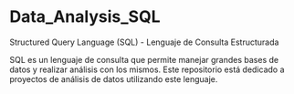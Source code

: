 # Data_Analysis_SQL

Structured Query Language (SQL) - Lenguaje de Consulta Estructurada

SQL es un lenguaje de consulta que permite manejar grandes bases de datos y realizar análisis con los mismos. Este repositorio está dedicado a proyectos de análisis de datos utilizando este lenguaje.
